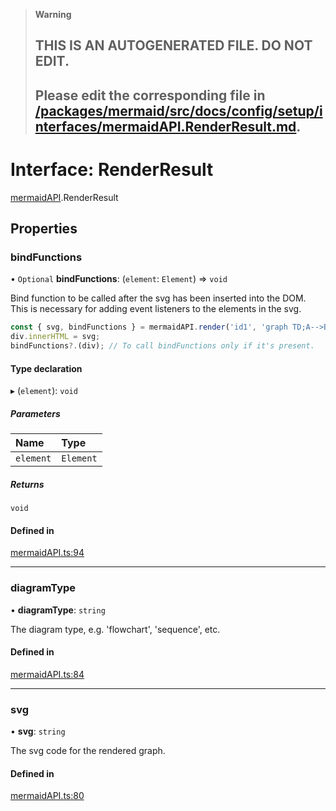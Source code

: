 > **Warning**
>
> ## THIS IS AN AUTOGENERATED FILE. DO NOT EDIT.
>
> ## Please edit the corresponding file in [/packages/mermaid/src/docs/config/setup/interfaces/mermaidAPI.RenderResult.md](../../../../packages/mermaid/src/docs/config/setup/interfaces/mermaidAPI.RenderResult.md).

# Interface: RenderResult

[mermaidAPI](../modules/mermaidAPI.md).RenderResult

## Properties

### bindFunctions

• `Optional` **bindFunctions**: (`element`: `Element`) => `void`

Bind function to be called after the svg has been inserted into the DOM.
This is necessary for adding event listeners to the elements in the svg.

```js
const { svg, bindFunctions } = mermaidAPI.render('id1', 'graph TD;A-->B');
div.innerHTML = svg;
bindFunctions?.(div); // To call bindFunctions only if it's present.
```

#### Type declaration

▸ (`element`): `void`

##### Parameters

| Name      | Type      |
| :-------- | :-------- |
| `element` | `Element` |

##### Returns

`void`

#### Defined in

[mermaidAPI.ts:94](https://github.com/mermaid-js/mermaid/blob/master/packages/mermaid/src/mermaidAPI.ts#L94)

---

### diagramType

• **diagramType**: `string`

The diagram type, e.g. 'flowchart', 'sequence', etc.

#### Defined in

[mermaidAPI.ts:84](https://github.com/mermaid-js/mermaid/blob/master/packages/mermaid/src/mermaidAPI.ts#L84)

---

### svg

• **svg**: `string`

The svg code for the rendered graph.

#### Defined in

[mermaidAPI.ts:80](https://github.com/mermaid-js/mermaid/blob/master/packages/mermaid/src/mermaidAPI.ts#L80)
